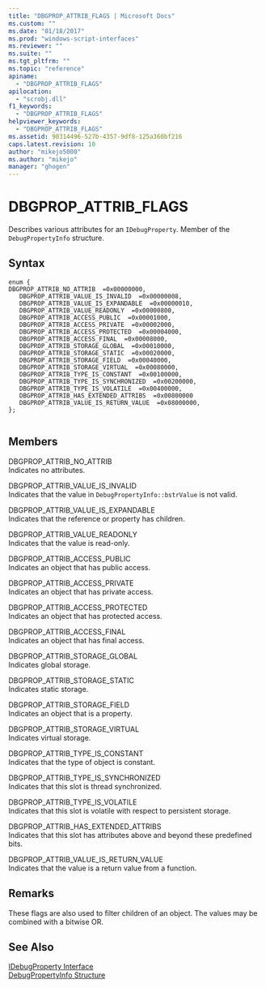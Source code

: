 ```yaml
---
title: "DBGPROP_ATTRIB_FLAGS | Microsoft Docs"
ms.custom: ""
ms.date: "01/18/2017"
ms.prod: "windows-script-interfaces"
ms.reviewer: ""
ms.suite: ""
ms.tgt_pltfrm: ""
ms.topic: "reference"
apiname: 
  - "DBGPROP_ATTRIB_FLAGS"
apilocation: 
  - "scrobj.dll"
f1_keywords: 
  - "DBGPROP_ATTRIB_FLAGS"
helpviewer_keywords: 
  - "DBGPROP_ATTRIB_FLAGS"
ms.assetid: 90314496-527b-4357-9df8-125a360bf216
caps.latest.revision: 10
author: "mikejo5000"
ms.author: "mikejo"
manager: "ghogen"
---
```

# DBGPROP_ATTRIB_FLAGS
Describes various attributes for an `IDebugProperty`. Member of the `DebugPropertyInfo` structure.  
  
## Syntax  
  
```  
enum {  
DBGPROP_ATTRIB_NO_ATTRIB  =0x00000000,  
   DBGPROP_ATTRIB_VALUE_IS_INVALID  =0x00000008,  
   DBGPROP_ATTRIB_VALUE_IS_EXPANDABLE  =0x00000010,  
   DBGPROP_ATTRIB_VALUE_READONLY  =0x00000800,  
   DBGPROP_ATTRIB_ACCESS_PUBLIC  =0x00001000,  
   DBGPROP_ATTRIB_ACCESS_PRIVATE  =0x00002000,  
   DBGPROP_ATTRIB_ACCESS_PROTECTED  =0x00004000,  
   DBGPROP_ATTRIB_ACCESS_FINAL  =0x00008000,  
   DBGPROP_ATTRIB_STORAGE_GLOBAL  =0x00010000,  
   DBGPROP_ATTRIB_STORAGE_STATIC  =0x00020000,  
   DBGPROP_ATTRIB_STORAGE_FIELD  =0x00040000,  
   DBGPROP_ATTRIB_STORAGE_VIRTUAL  =0x00080000,  
   DBGPROP_ATTRIB_TYPE_IS_CONSTANT  =0x00100000,  
   DBGPROP_ATTRIB_TYPE_IS_SYNCHRONIZED  =0x00200000,  
   DBGPROP_ATTRIB_TYPE_IS_VOLATILE  =0x00400000,  
   DBGPROP_ATTRIB_HAS_EXTENDED_ATTRIBS  =0x00800000  
   DBGPROP_ATTRIB_VALUE_IS_RETURN_VALUE  =0x08000000,  
};  
  
```  
  
## Members  
 DBGPROP_ATTRIB_NO_ATTRIB  
 Indicates no attributes.  
  
 DBGPROP_ATTRIB_VALUE_IS_INVALID  
 Indicates that the value in `DebugPropertyInfo::bstrValue` is not valid.  
  
 DBGPROP_ATTRIB_VALUE_IS_EXPANDABLE  
 Indicates that the reference or property has children.  
  
 DBGPROP_ATTRIB_VALUE_READONLY  
 Indicates that the value is read-only.  
  
 DBGPROP_ATTRIB_ACCESS_PUBLIC  
 Indicates an object that has public access.  
  
 DBGPROP_ATTRIB_ACCESS_PRIVATE  
 Indicates an object that has private access.  
  
 DBGPROP_ATTRIB_ACCESS_PROTECTED  
 Indicates an object that has protected access.  
  
 DBGPROP_ATTRIB_ACCESS_FINAL  
 Indicates an object that has final access.  
  
 DBGPROP_ATTRIB_STORAGE_GLOBAL  
 Indicates global storage.  
  
 DBGPROP_ATTRIB_STORAGE_STATIC  
 Indicates static storage.  
  
 DBGPROP_ATTRIB_STORAGE_FIELD  
 Indicates an object that is a property.  
  
 DBGPROP_ATTRIB_STORAGE_VIRTUAL  
 Indicates virtual storage.  
  
 DBGPROP_ATTRIB_TYPE_IS_CONSTANT  
 Indicates that the type of object is constant.  
  
 DBGPROP_ATTRIB_TYPE_IS_SYNCHRONIZED  
 Indicates that this slot is thread synchronized.  
  
 DBGPROP_ATTRIB_TYPE_IS_VOLATILE  
 Indicates that this slot is volatile with respect to persistent storage.  
  
 DBGPROP_ATTRIB_HAS_EXTENDED_ATTRIBS  
 Indicates that this slot has attributes above and beyond these predefined bits.  
  
 DBGPROP_ATTRIB_VALUE_IS_RETURN_VALUE  
 Indicates that the value is a return value from a function.  
  
## Remarks  
 These flags are also used to filter children of an object. The values may be combined with a bitwise OR.  
  
## See Also  
 [IDebugProperty Interface](../../winscript/reference/idebugproperty-interface.md)   
 [DebugPropertyInfo Structure](../../winscript/reference/debugpropertyinfo-structure.md)